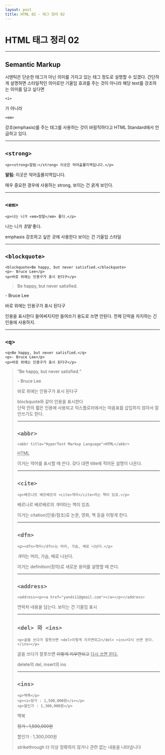 ```yaml
---
layout: post
title: HTML 02 - 태그 정리 02
---
```


# HTML 태그 정리 02

---
## Semantic Markup  
시맨틱은 단순한 태그가 아닌 의미를 가지고 있는 태그 정도로 설명할 수 있겠다.
간단하게 설명하면 스타일적인 의미로만 기울임 효과를 주는 것이 아니라 해당 text를 강조하는 의미를 담고 싶다면  

 ```
 <i>
 ```
가 아니라  

 ```
 <em>
 ```  
강조(emphasis)를 주는 태그를 사용하는 것이 바람직하다고 HTML Standard에서 언급하고 있다.


---

## ```<strong>```  

```
<p><strong>알림:</strong> 이곳은 악어출몰지역입니다.</p>
```  
<p><strong>알림:</strong> 이곳은 악어출몰지역입니다.</p>

매우 중요한 경우에 사용하는 strong, 보이는 건 굵게 보인다.

---  

## ```<em>```  

```
<p>나는 니가 <em>정말</em> 좋다.</p>
```  
<p>나는 니가 <em>정말</em> 좋다.</p>

emphasis 강조하고 싶은 곳에 사용한다 보이는 건 기울임 스타일

---  

## ```<blockquote>```  

```
<blockquote>Be happy, but never satisfied.</blockquote>
<p>- Bruce Lee</p>
<p>바로 위에는 인용구가 표시 된다구</p>
```  
<blockquote>
<p>Be happy, but never satisfied.</p>
</blockquote>
<p>- Bruce Lee</p>
<p>바로 위에는 인용구가 표시 된다구</p>  

인용을 표시한다 들여써지지만 들여쓰기 용도로 쓰면 안된다. 전체 단락을 차지하는 긴 인용에 사용하지.


---  

## ```<q>```  

```
<q>Be happy, but never satisfied.</q>
<p>- Bruce Lee</p>
<p>바로 위에는 인용구가 표시 된다구</p>
```  
<blockquote>
<q>Be happy, but never satisfied.</q>
<p>- Bruce Lee</p>
<p>바로 위에는 인용구가 표시 된다구</p>  

blockquote와 같이 인용을 표시한다  
단락 안의 짧은 인용에 사용되고 익스플로러에서는 따옴표를 삽입하지 않아서 잘 안쓰기도 한다.

---  

## ```<abbr>```  

```
<abbr title="HyperText Markup Language">HTML</abbr>
```  
<abbr title="HyperText Markup Language">HTML</abbr>

이거는 약어를 표시할 때 쓴다. 갖다 대면 title에 적어둔 설명이 나온다.

---  

## ```<cite>```  

```
<p>베르나르 베르베르의 <cite>개미</cite>라는 책이 있죠.</p>
```  
<p>베르나르 베르베르의 <cite>개미</cite>라는 책이 있죠.</p>

이거는 citation(인용/참조)로 논문, 영화, 책 등을 이렇게 한다.

---  

## ```<dfn>```  

```
<p><dfn>개미</dfn>는 머리, 가슴, 배로 나뉜다.</p>
```  
<p><dfn>개미</dfn>는 머리, 가슴, 배로 나뉜다.</p>

이거는 definition(정의)로 새로운 용어를 설명할 때 쓴다.

---  

## ```<address>```  

```
<address><p><a href="yands11@gmail.com"></a></p></address>
```  
<address>
<a href="mailto:yands11@gmail.com"></a>
</address>

연락처 내용을 담는다. 보이는 건 기울임 표시

---  

## ```<del> 와 <ins>```  

```
<p>글을 쓰다가 잘못쓰면 <del>이렇게 지우면되고</del> <ins>다시 쓰면 된다.</ins></p>
```  
<p>글을 쓰다가 잘못쓰면 <del>이렇게 지우면되고</del> <ins>다시 쓰면 된다.</ins></p>

delete의 del, insert의 ins

---  

## ```<ins>```  

```
<p>맥북</p>
<p><s>정가 : 1,590,000원</s></p>
<p>할인가 : 1,300,000원</p>
```  

<p>맥북</p>
<p><s>정가 : 1,590,000원</s></p>
<p>할인가 : 1,300,000원</p>

 strikethrough 더 이상 정확하지 않거나 관련 없는 내용을 나타냅니다
